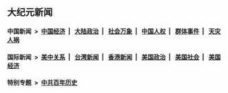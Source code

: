 ## 大纪元新闻

#### 中国新闻 &nbsp;>&nbsp; [中国经济](indexes/ncid283/README.md?08171245) &nbsp;| &nbsp; [大陆政治](indexes/ncid277/README.md?08171245) &nbsp;| &nbsp; [社会万象](indexes/ncid282/README.md?08171245) &nbsp;| &nbsp; [中国人权](indexes/ncid278/README.md?08171245) &nbsp;| &nbsp; [群体事件](indexes/ncid279/README.md?08171245) &nbsp;| &nbsp; [天灾人祸](indexes/ncid280/README.md?08171245)

#### 国际新闻 &nbsp;>&nbsp; [美中关系](indexes/nf1412576/README.md?08171245) &nbsp;| &nbsp; [台湾新闻](indexes/ncid1349361/README.md?08171245) &nbsp;| &nbsp; [香港新闻](indexes/ncid1349362/README.md?08171245) &nbsp;| &nbsp; [美国政治](indexes/ncid1078159/README.md?08171245) &nbsp;| &nbsp; [美国社会](indexes/ncid1078160/README.md?08171245) &nbsp;| &nbsp; [美国经济](indexes/ncid1078158/README.md?08171245)

#### 特别专题 &nbsp;>&nbsp; [中共百年历史](https://github.com/easy2view/epoch-special/blob/master/README.md?08171245)  
